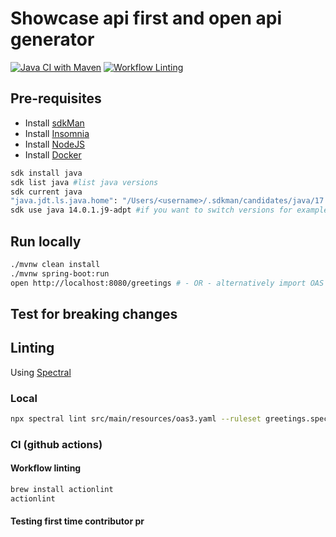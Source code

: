 # Showcase api first and open api generator

[![Java CI with Maven](https://github.com/shavo007/api-first-demo/actions/workflows/ci.yml/badge.svg)](https://github.com/shavo007/api-first-demo/actions/workflows/ci.yml)
[![Workflow Linting](https://github.com/shavo007/api-first-demo/actions/workflows/workflow-lint.yml/badge.svg)](https://github.com/shavo007/api-first-demo/actions/workflows/workflow-lint.yml)

## Pre-requisites

- Install [sdkMan](https://sdkman.io/)
- Install [Insomnia](https://insomnia.rest/)
- Install [NodeJS](https://nodejs.org/en/download/)
- Install [Docker](https://docs.docker.com/desktop/install/mac-install/)

```bash
sdk install java
sdk list java #list java versions
sdk current java
"java.jdt.ls.java.home": "/Users/<username>/.sdkman/candidates/java/17.0.4.1-tem" #VSCode settings
sdk use java 14.0.1.j9-adpt #if you want to switch versions for example
```

## Run locally

```bash
./mvnw clean install
./mvnw spring-boot:run
open http://localhost:8080/greetings # - OR - alternatively import OAS into insomnia and run the requests
```

## Test for breaking changes

## Linting

Using [Spectral](https://meta.stoplight.io/docs/spectral/674b27b261c3c-overview)

### Local

```bash
npx spectral lint src/main/resources/oas3.yaml --ruleset greetings.spectral.yml
```

### CI (github actions)

#### Workflow linting

```bash
brew install actionlint
actionlint
```

#### Testing first time contributor pr
